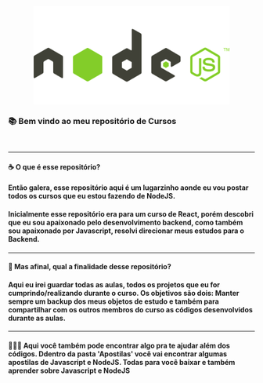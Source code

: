 <p align="center">
    <img src="Apostilas/NodeJS.png" align="center" min-width="400px" max-width="400px" width="400px">
</p>

<p align="center">

### 📚 Bem vindo ao meu repositório de Cursos 

</p>
<br>
<hr>

#### ☕ O que é esse repositório?
#### Então galera, esse repositório aqui é um lugarzinho aonde eu vou postar todos os cursos que eu estou fazendo de NodeJS.

#### Inicialmente esse repositório era para um curso de React, porém descobri que eu sou apaixonado pelo desenvolvimento backend, como também sou apaixonado por Javascript, resolvi direcionar meus estudos para o Backend. 

<hr>

#### 🚀 Mas afinal, qual a finalidade desse repositório?
#### Aqui eu irei guardar todas as aulas, todos os projetos que eu for cumprindo/realizando durante o curso. Os objetivos são dois: Manter sempre um backup dos meus objetos de estudo e também para compartilhar com os outros membros do curso as códigos desenvolvidos durante as aulas.

<hr>

#### 👨🏻‍🚀 Aqui você também pode encontrar algo pra te ajudar além dos códigos. Ddentro da pasta 'Apostilas' você vai encontrar algumas apostilas de Javascript e NodeJS. Todas para você baixar e também aprender sobre Javascript e NodeJS 